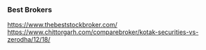 
### Best Brokers  
https://www.thebeststockbroker.com/   
https://www.chittorgarh.com/comparebroker/kotak-securities-vs-zerodha/12/18/  

